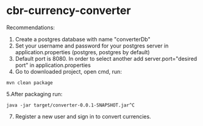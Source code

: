 # cbr-currency-converter
Recommendations:
1. Create a postgres database with name "converterDb"
2. Set your username and password for your postgres server in application.properties (postgres, postgres by default)
3. Default port is 8080. In order to select another add server.port="desired port" in application.properties
4. Go to downloaded project, open cmd, run:
```
mvn clean package
``` 
5.After packaging run:
```
java -jar target/converter-0.0.1-SNAPSHOT.jar^C
```
7. Register a new user and sign in to convert currencies.
